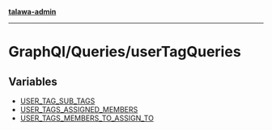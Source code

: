 [**talawa-admin**](../../../README.md)

***

# GraphQl/Queries/userTagQueries

## Variables

- [USER\_TAG\_SUB\_TAGS](variables/USER_TAG_SUB_TAGS.md)
- [USER\_TAGS\_ASSIGNED\_MEMBERS](variables/USER_TAGS_ASSIGNED_MEMBERS.md)
- [USER\_TAGS\_MEMBERS\_TO\_ASSIGN\_TO](variables/USER_TAGS_MEMBERS_TO_ASSIGN_TO.md)
